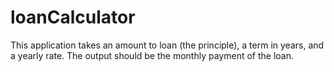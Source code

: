 # loanCalculator

This application takes an amount to loan (the principle), a term in years, and a yearly rate. The output should be the monthly payment of the loan.
